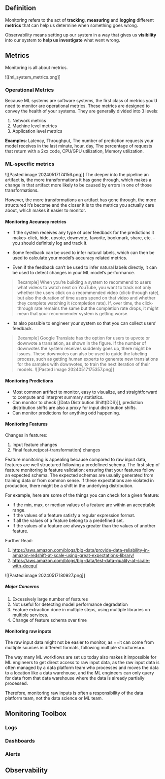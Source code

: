 ## Definition
Monitoring refers to the act of **tracking**, **measuring** and **logging** different **metrics** that can help us determine when something goes wrong. 

Observability means setting up our system in a way that gives us **visibility** into our system to **help us investigate** what went wrong. 

## Metrics
Monitoring is all about metrics. 

![[ml_system_metrics.png]]

### Operational Metrics
Because ML systems are software systems, the first class of metrics you’d need to monitor are operational metrics. These metrics are designed to convey the health of your systems. They are generally divided into 3 levels: 
1. Network metrics
2. Machine level metrics
3. Application level metrics

**Examples**: Latency, Throughput, The number of prediction requests your model receives in the last minute, hour, day, The percentage of requests that return with a 2xx code, CPU/GPU utilization, Memory utilization.

### ML-specific metrics

![[Pasted image 20240517174156.png]]
The deeper into the pipeline an artifact is, the more transformations it has gone through, which makes a change in that artifact more likely to be caused by errors in one of those transformations. 

However, the more transformations an artifact has gone through, the more structured it’s become and the closer it is to the metrics you actually care about, which makes it easier to monitor. 

#### Monitoring Accuracy metrics
- If the system receives any type of user feedback for the predictions it makes–click, hide, upvote, downvote, favorite, bookmark, share, etc. – you should definitely log and track it.
- Some feedback can be used to infer natural labels, which can then be used to calculate your model’s accuracy related metrics.

- Even if the feedback can’t be used to infer natural labels directly, it can be used to detect changes in your ML model’s performance.

> [!example]
> When you’re building a system to recommend to users what videos to watch next on YouTube, you want to track not only whether the users click on a recommended video (click-through rate), but also the duration of time users spend on that video and whether they complete watching it (completion rate). If, over time, the click-through rate remains the same but the completion rate drops, it might mean that your recommender system is getting worse.

- Its also possible to engineer your system so that you can collect users’ feedback. 

> [!example]
>  Google Translate has the option for users to upvote or downvote a translation, as shown in the figure. If the number of downvotes the system receives suddenly goes up, there might be issues. These downvotes can also be used to guide the labeling process, such as getting human experts to generate new translations for the samples with downvotes, to train the next iteration of their models.
![[Pasted image 20240517175357.png]]

#### Monitoring Predictions
- Most common artifact to monitor, easy to visualize, and straightforward to compute and interpret summary statistics.
- Can monitor to check [[Data Distribution Shift(DDS)]], prediction distribution shifts are also a proxy for input distribution shifts.
- Can monitor predictions for anything odd happening.

#### Monitoring Features
Changes in features: 
1. Input feature changes
2. Final feature(post-transformation) changes

Feature monitoring is appealing because compared to raw input data, features are well structured following a predefined schema. The first step of feature monitoring is feature validation: ensuring that your features follow an expected schema. The expected schemas are usually generated from training data or from common sense. If these expectations are violated in production, there might be a shift in the underlying distribution. 

For example, here are some of the things you can check for a given feature:
- If the min, max, or median values of a feature are within an acceptable range.
- If the values of a feature satisfy a regular expression format.
- If all the values of a feature belong to a predefined set.
- If the values of a feature are always greater than the values of another feature.

Further Read: 
1. https://aws.amazon.com/blogs/big-data/provide-data-reliability-in-amazon-redshift-at-scale-using-great-expectations-library/
2. https://aws.amazon.com/blogs/big-data/test-data-quality-at-scale-with-deequ/

![[Pasted image 20240517180927.png]]
##### Major Concerns
1. Excessively large number of features
2. Not useful for detecting model performance degradation
3. Feature extraction done in multiple steps, using multiple libraries on multiple services.
4. Change of feature schema over time

#### Monitoring raw inputs

The raw input data might not be easier to monitor, as ==it can come from multiple sources in different formats, following multiple structures==. 

The way many ML workflows are set up today also makes it impossible for ML engineers to get direct access to raw input data, as the raw input data is often managed by a data platform team who processes and moves the data to a location like a data warehouse, and the ML engineers can only query for data from that data warehouse where the data is already partially processed.

Therefore, monitoring raw inputs is often a responsibility of the data platform team, not the data science or ML team.

## Monitoring Toolbox

### Logs

### Dashboards

### Alerts

## Observability



